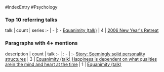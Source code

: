 #IndexEntry #Psychology

### Top 10 referring talks
talk | count | series
:- | - |: -
<a data-href="Equanimity (talk)" href="Equanimity+%28talk%29" class="internal-link" target="_blank" rel="noopener">Equanimity (talk)</a> | 4 | <a data-href="2006 New Year's Retreat" href="2006+New+Year%27s+Retreat" class="internal-link" target="_blank" rel="noopener">2006 New Year&#x27;s Retreat</a>

### Paragraphs with 4+ mentions
description | count | talk
:- | : - | :-
<a aria-label-position="top" aria-label="Equanimity (talk) > Story Seemingly solid personality structures" data-href="Equanimity (talk)#Story Seemingly solid personality structures" href="Equanimity+%28talk%29#Story+Seemingly+solid+personality+structures" class="internal-link" target="_blank" rel="noopener">Story: Seemingly solid personality structures</a> | 3 | <a data-href="Equanimity (talk)" href="Equanimity+%28talk%29" class="internal-link" target="_blank" rel="noopener">Equanimity (talk)</a>
<a aria-label-position="top" aria-label="Equanimity (talk) > Happiness is dependent on what qualities arein the mind and heart at the time" data-href="Equanimity (talk)#Happiness is dependent on what qualities arein the mind and heart at the time" href="Equanimity+%28talk%29#Happiness+is+dependent+on+what+qualities+arein+the+mind+and+heart+at+the+time" class="internal-link" target="_blank" rel="noopener">Happiness is dependent on what qualities arein the mind and heart at the time</a> | 1 | <a data-href="Equanimity (talk)" href="Equanimity+%28talk%29" class="internal-link" target="_blank" rel="noopener">Equanimity (talk)</a>

